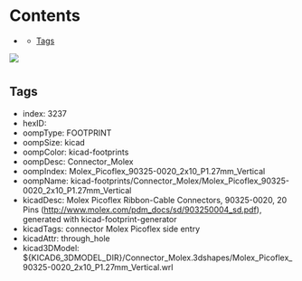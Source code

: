 



Contents
========

* [](#)
	* [Tags](#tags)
  
![][im]
# 

## Tags

- index: 3237
- hexID: 
- oompType: FOOTPRINT
- oompSize: kicad
- oompColor: kicad-footprints
- oompDesc: Connector_Molex
- oompIndex: Molex_Picoflex_90325-0020_2x10_P1.27mm_Vertical
- oompName: kicad-footprints/Connector_Molex/Molex_Picoflex_90325-0020_2x10_P1.27mm_Vertical
- kicadDesc: Molex Picoflex Ribbon-Cable Connectors, 90325-0020, 20 Pins (http://www.molex.com/pdm_docs/sd/903250004_sd.pdf), generated with kicad-footprint-generator
- kicadTags: connector Molex Picoflex side entry
- kicadAttr: through_hole
- kicad3DModel: ${KICAD6_3DMODEL_DIR}/Connector_Molex.3dshapes/Molex_Picoflex_90325-0020_2x10_P1.27mm_Vertical.wrl



[im]: image.png
